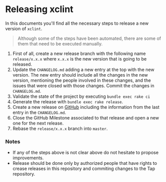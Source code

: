 # Releasing xclint

In this documents you'll find all the necessary steps to release a new version of `xclint`.

> Although some of the steps have been automated, there are some of them that need to be executed manually.

1. First of all, create a new release branch with the following name `release/x.x.x` where `x.x.x` is the new version that is going to be released.
2. Update the `CHANGELOG.md` adding a new entry at the top with the new version. The new entry should include all the changes in the new version, mentioning the people involved in these changes, and the issues that were closed with those changes. Commit the changes in `CHANGELOG.md`.
3. Validate the state of the project by executing `bundle exec rake ci`
4. Generate the release with `bundle exec rake release`.
5. Create a new release on [GitHub](https://github.com/xcodeswift/xclint) including the information from the last entry in the `CHANGELOG.md`.
6. Close the GitHub Milestone associated to that release and open a new one for the next release.
7. Rebase the `release/x.x.x` branch into `master`.

### Notes
- If any of the steps above is not clear above do not hesitate to propose improvements.
- Release should be done only by authorized people that have rights to crease releases in this repository and commiting changes to the Tap repository.

